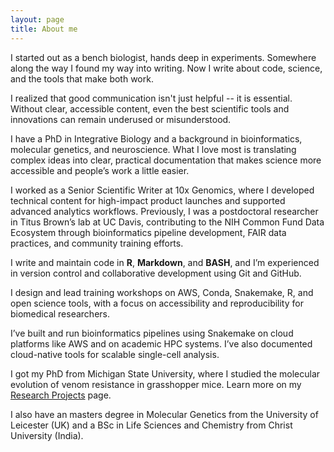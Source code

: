 ```yaml
---
layout: page
title: About me
---
```




I started out as a bench biologist, hands deep in experiments. Somewhere along the way I found my way into writing. Now I write about code, science, and the tools that make both work. 

I realized that good communication isn't just helpful -- it is essential. Without clear, accessible content, even the best scientific tools and innovations can remain underused or misunderstood.

I have a PhD in Integrative Biology and a background in bioinformatics, molecular genetics, and neuroscience. What I love most is translating complex ideas into clear, practical documentation that makes science more accessible and people’s work a little easier.

<span class="fa fa-flask about-icon"></span>
I worked as a Senior Scientific Writer at 10x Genomics, where I developed technical content for high-impact product launches and supported advanced analytics workflows. Previously, I was a postdoctoral researcher in Titus Brown’s lab at UC Davis, contributing to the NIH Common Fund Data Ecosystem through bioinformatics pipeline development, FAIR data practices, and community training efforts.

<span class="fa fa-code about-icon"></span>
I write and maintain code in <strong>R</strong>, <strong>Markdown</strong>, and <strong>BASH</strong>, and I’m experienced in version control and collaborative development using Git and GitHub.

<span class="material-icons"></span>
I design and lead training workshops on AWS, Conda, Snakemake, R, and open science tools, with a focus on accessibility and reproducibility for biomedical researchers.

<span class="glyphicon glyphicon-cloud"></span>
I’ve built and run bioinformatics pipelines using Snakemake on cloud platforms like AWS and on academic HPC systems. I’ve also documented cloud-native tools for scalable single-cell analysis.

<span class="fa fa-graduation-cap about-icon"></span>
I got my PhD from Michigan State University, where I studied the molecular evolution of venom resistance in grasshopper mice. Learn more on my [Research Projects](./researchprojects.md) page.

<span class="fa fa-graduation-cap about-icon"></span>
I also have an masters degree in Molecular Genetics from the University of Leicester (UK) and a BSc in Life Sciences and Chemistry from Christ University (India).